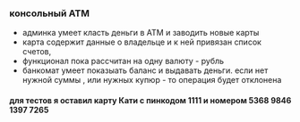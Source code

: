 ### консольный АТМ

- админка умеет класть деньги в АТМ и заводить новые карты
- карта содержит данные о владельце и к ней привязан список счетов, 
- функционал пока рассчитан на одну валюту - рубль
- банкомат умеет показыать баланс и выдавать деньги. если нет нужной суммы , или нужных купюр - то операция будет отклонена

#### для тестов я оставил карту Кати с пинкодом 1111 и номером 5368 9846 1397 7265
